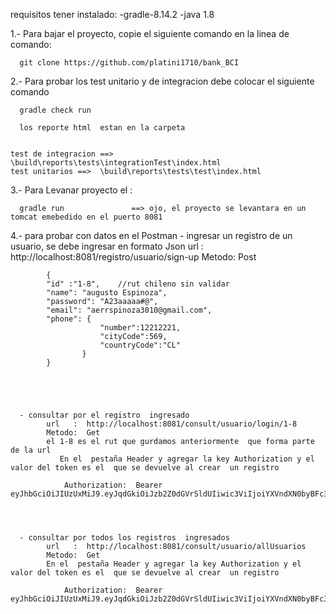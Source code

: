  requisitos tener instalado:
	-gradle-8.14.2
	-java 1.8
 
 1.- Para bajar el proyecto, copie el siguiente comando en la linea de comando:
 
      git clone https://github.com/platini1710/bank_BCI
	  
2.-	Para probar los test unitario y de integracion debe colocar el siguiente comando

      gradle check run
	  
	  los reporte html  estan en la carpeta 
	  
	  
	test de integracion ==>  \build\reports\tests\integrationTest\index.html
	test unitarios ==>  \build\reports\tests\test\index.html
	
	 
	 
3.-	Para Levanar   proyecto el :
	  
      gradle run               ==> ojo, el proyecto se levantara en un tomcat emebedido en el puerto 8081
	   
	   
4.-	para probar con datos en el Postman
      - ingresar un registro de un usuario, se debe ingresar en formato Json
			url   :  http://localhost:8081/registro/usuario/sign-up
			Metodo:  Post
			
			{
			"id" :"1-8",    //rut chileno sin validar
			"name": "augusto Espinoza",
			"password": "A23aaaaa#@",
			"email": "aerrspinoza3010@gmail.com",
			"phone": {
						"number":12212221,
                        "cityCode":569,
                        "countryCode":"CL"
					}
			}
			

			
	

      - consultar por el registro  ingresado
			url   :  http://localhost:8081/consult/usuario/login/1-8
			Metodo:  Get	
			el 1-8 es el rut que gurdamos anteriormente  que forma parte de la url
		       En el  pestaña Header y agregar la key Authorization y el valor del token es el  que se devuelve al crear  un registro 
	
				Authorization:  Bearer eyJhbGciOiJIUzUxMiJ9.eyJqdGkiOiJzb2Z0dGVrSldUIiwic3ViIjoiYXVndXN0byBFc3Bpbm96YSIsImF1dGhvcml0aWVzIjpbIlJPTEVfVVNFUiJdLCJpYXQiOjE2OTYyNjM3MjIsImV4cCI6MTY5NjI2NDMyMn0.LN8HpPOXw_OuwJ0pTflZWcj6XKHKnFpU4LUFpXbxvClKo5wLGEefHVPZmLToE02rgaXPOJEyIJljgidkkANrZQ
			 
		
		
		
	  - consultar por todos los registros  ingresados
	  	    url   :  http://localhost:8081/consult/usuario/allUsuarios
		    Metodo:  Get	
			En el  pestaña Header y agregar la key Authorization y el valor del token es el  que se devuelve al crear  un registro 
	
				Authorization:  Bearer eyJhbGciOiJIUzUxMiJ9.eyJqdGkiOiJzb2Z0dGVrSldUIiwic3ViIjoiYXVndXN0byBFc3Bpbm96YSIsImF1dGhvcml0aWVzIjpbIlJPTEVfVVNFUiJdLCJpYXQiOjE2OTYyNjM3MjIsImV4cCI6MTY5NjI2NDMyMn0.LN8HpPOXw_OuwJ0pTflZWcj6XKHKnFpU4LUFpXbxvClKo5wLGEefHVPZmLToE02rgaXPOJEyIJljgidkkANrZQ
			 
			 
			 
			 
			 
			 
	